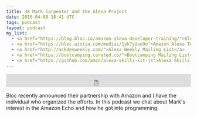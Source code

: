 ```yaml
---
title: 48 Mark Carpenter and the Alexa Project
date: 2016-04-08 16:41 UTC
tags: podcast
layout: podcast
my_list: 
  - <a href="https://blog.bloc.io/amazon-alexa-developer-training/">Bloc Alexa Project</a>
  - <a href="https://bloc.wistia.com/medias/1yk7ydau9o">Amazon Alexa Tech Talk</a>
  - <a href="http://askdevweekly.com/">Alexa Weekly Mailing List</a>
  - <a href="https://bootcamping.curated.co/">Bootcamping Mailing List</a>
  - <a href="https://github.com/amzn/alexa-skills-kit-js">Alexa Skills Repo</a>
---
```

<iframe frameborder='0' height='36px' scrolling='no' seamless src='https://simplecast.com/e/34898?style=light' width='100%'></iframe>

Bloc recently announced their partnership with Amazon and I have the
individual who organized the efforts. In this podcast we chat about
Mark's interest in the Amazon Echo and how he got into programming.
